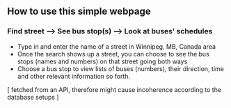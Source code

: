 ## How to use this simple webpage

### Find street --> See bus stop(s) --> Look at buses' schedules

- Type in and enter the name of a street in Winnipeg, MB, Canada area
- Once the search shows up a street, you can choose to see the bus stops (names and numbers) on that street going both ways
- Choose a bus stop to view lists of buses (numbers), their direction, time and other relevant information so forth.

[ fetched from an API, therefore might cause incoherence according to the database setups ]
